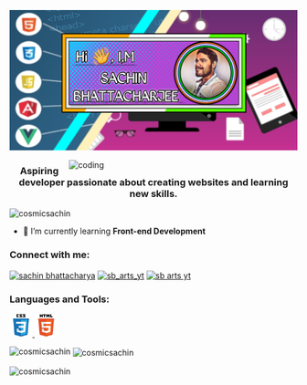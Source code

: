 ![logo](https://github.com/CosmicSachin/CosmicSachin/blob/main/newl.png)

<img align="right" alt="coding" width="400" src="https://cdn.dribbble.com/users/1162077/screenshots/3848914/programmer.gif">
<h3 align="center">Aspiring developer passionate about creating websites and learning new skills.</h3>


<p align="left"> <img src="https://komarev.com/ghpvc/?username=cosmicsachin&label=Profile%20views&color=0e75b6&style=flat" alt="cosmicsachin" /> </p>

- 🌱 I’m currently learning **Front-end Development**

<h3 align="left">Connect with me:</h3>


<p align="left">
<a href="https://fb.com/sachin bhattacharya" target="blank"><img align="center" src="https://raw.githubusercontent.com/rahuldkjain/github-profile-readme-generator/master/src/images/icons/Social/facebook.svg" alt="sachin bhattacharya" height="30" width="40" /></a>
<a href="https://instagram.com/sb_arts_yt" target="blank"><img align="center" src="https://raw.githubusercontent.com/rahuldkjain/github-profile-readme-generator/master/src/images/icons/Social/instagram.svg" alt="sb_arts_yt" height="30" width="40" /></a>
<a href="https://www.youtube.com/c/sb arts yt" target="blank"><img align="center" src="https://raw.githubusercontent.com/rahuldkjain/github-profile-readme-generator/master/src/images/icons/Social/youtube.svg" alt="sb arts yt" height="30" width="40" /></a>
</p>

<h3 align="left">Languages and Tools:</h3>
<p align="left"> <a href="https://www.w3schools.com/css/" target="_blank" rel="noreferrer"> <img src="https://raw.githubusercontent.com/devicons/devicon/master/icons/css3/css3-original-wordmark.svg" alt="css3" width="40" height="40"/> </a> <a href="https://www.w3.org/html/" target="_blank" rel="noreferrer"> <img src="https://raw.githubusercontent.com/devicons/devicon/master/icons/html5/html5-original-wordmark.svg" alt="html5" width="40" height="40"/> </a> </p>

<p><img align="left" src="https://github-readme-stats.vercel.app/api/top-langs?username=cosmicsachin&show_icons=true&locale=en&layout=compact" alt="cosmicsachin" /></p>

<p>&nbsp;<img align="center" src="https://github-readme-stats.vercel.app/api?username=cosmicsachin&show_icons=true&locale=en" alt="cosmicsachin" /></p>

<p><img align="center" src="https://github-readme-streak-stats.herokuapp.com/?user=cosmicsachin&" alt="cosmicsachin" /></p>
